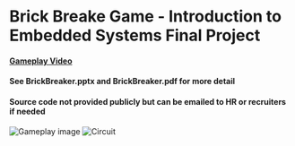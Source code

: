 # Brick Breake Game - Introduction to Embedded Systems Final Project
#### [Gameplay Video](https://youtu.be/raB92_V6GIE)
#### See BrickBreaker.pptx and BrickBreaker.pdf for more detail
#### Source code not provided publicly but can be emailed to HR or recruiters if needed

![Gameplay image](/assets/images/GamePic.png)
![Circuit](/assets/images/Circuit.png)

